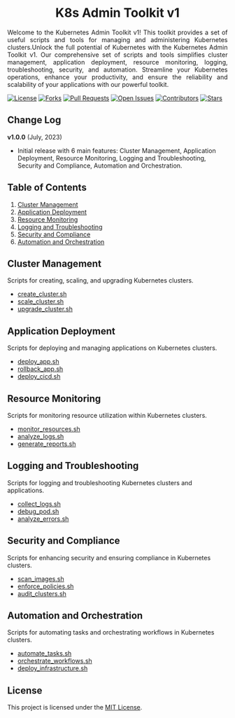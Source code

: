 <h1 align="center">K8s Admin Toolkit v1</h1>

<p align="justify">
Welcome to the Kubernetes Admin Toolkit v1! This toolkit provides a set of useful scripts and tools for managing and administering Kubernetes clusters.Unlock the full potential of Kubernetes with the Kubernetes Admin Toolkit v1. Our comprehensive set of scripts and tools simplifies cluster management, application deployment, resource monitoring, logging, troubleshooting, security, and automation. Streamline your Kubernetes operations, enhance your productivity, and ensure the reliability and scalability of your applications with our powerful toolkit.
</p>


[![License](https://img.shields.io/badge/license-MIT-blue.svg)](https://github.com/Flynchd/k8s-admin-toolkit-v1/blob/master/LICENSE)
[![Forks](https://img.shields.io/github/forks/Flynchd/k8s-admin-toolkit-v1.svg?style=social)](https://github.com/Flynchd/k8s-admin-toolkit-v1/network/members)
[![Pull Requests](https://img.shields.io/github/issues-pr/Flynchd/k8s-admin-toolkit-v1.svg?style=social)](https://github.com/Flynchd/k8s-admin-toolkit-v1/pulls)
[![Open Issues](https://img.shields.io/github/issues/Flynchd/k8s-admin-toolkit-v1.svg?style=social)](https://github.com/Flynchd/k8s-admin-toolkit-v1/issues)
[![Contributors](https://img.shields.io/github/contributors/Flynchd/k8s-admin-toolkit-v1.svg?style=plastic)](https://github.com/Flynchd/k8s-admin-toolkit-v1/graphs/contributors)
[![Stars](https://img.shields.io/github/stars/Flynchd/k8s-admin-toolkit-v1.svg?style=plastic)](https://github.com/Flynchd/k8s-admin-toolkit-v1/stargazers)

## Change Log
**v1.0.0** (July, 2023)
- Initial release with 6 main features: Cluster Management, Application Deployment, Resource Monitoring, Logging and Troubleshooting, Security and Compliance, Automation and Orchestration.


## Table of Contents

1. [Cluster Management](#cluster-management)
2. [Application Deployment](#application-deployment)
3. [Resource Monitoring](#resource-monitoring)
4. [Logging and Troubleshooting](#logging-and-troubleshooting)
5. [Security and Compliance](#security-and-compliance)
6. [Automation and Orchestration](#automation-and-orchestration)

## Cluster Management

Scripts for creating, scaling, and upgrading Kubernetes clusters.

- [create_cluster.sh](#create_cluster.sh)
- [scale_cluster.sh](#scale_cluster.sh)
- [upgrade_cluster.sh](#upgrade_cluster.sh)

## Application Deployment

Scripts for deploying and managing applications on Kubernetes clusters.

- [deploy_app.sh](#deploy_app.sh)
- [rollback_app.sh](#rollback_app.sh)
- [deploy_cicd.sh](#deploy_cicd.sh)

## Resource Monitoring

Scripts for monitoring resource utilization within Kubernetes clusters.

- [monitor_resources.sh](#monitor_resources.sh)
- [analyze_logs.sh](#analyze_logs.sh)
- [generate_reports.sh](#generate_reports.sh)

## Logging and Troubleshooting

Scripts for logging and troubleshooting Kubernetes clusters and applications.

- [collect_logs.sh](#collect_logs.sh)
- [debug_pod.sh](#debug_pod.sh)
- [analyze_errors.sh](#analyze_errors.sh)

## Security and Compliance

Scripts for enhancing security and ensuring compliance in Kubernetes clusters.

- [scan_images.sh](#scan_images.sh)
- [enforce_policies.sh](#enforce_policies.sh)
- [audit_clusters.sh](#audit_clusters.sh)

## Automation and Orchestration

Scripts for automating tasks and orchestrating workflows in Kubernetes clusters.

- [automate_tasks.sh](#automate_tasks.sh)
- [orchestrate_workflows.sh](#orchestrate_workflows.sh)
- [deploy_infrastructure.sh](#deploy_infrastructure.sh)

## License

This project is licensed under the [MIT License](LICENSE).
